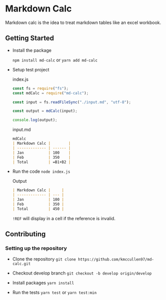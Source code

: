 # Markdown Calc

Markdown calc is the idea to treat markdown tables like an excel workbook.
## Getting Started

- Install the package

  `npm install md-calc` or `yarn add md-calc`

- Setup test project

  index.js

  ```js
  const fs = require("fs");
  const mdCalc = require("md-calc");

  const input = fs.readFileSync("./input.md", "utf-8");

  const output = mdCalc(input);

  console.log(output);
  ```

  input.md

  ```md
  mdCalc
  | Markdown Calc |        |
  | ------------- | ------ |
  | Jan           | 100    |
  | Feb           | 350    |
  | Total         | =B1+B2 |
  ```

- Run the code
  `node index.js`

  Output

  ```md
  | Markdown Calc |     |
  | ------------- | --- |
  | Jan           | 100 |
  | Feb           | 350 |
  | Total         | 450 |
  ```

  `!REF` will display in a cell if the reference is invalid.
  
## Contributing

### Setting up the repository
- Clone the repository
  `git clone https://github.com/kmccullen97/md-calc.git`

- Checkout develop branch
  `git checkout -b develop origin/develop`

- Install packages
  `yarn install`

- Run the tests
  `yarn test` or `yarn test:min`

